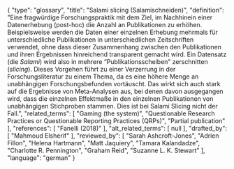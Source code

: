 {
    "type": "glossary",
    "title": "Salami slicing (Salamischneiden)",
    "definition": "Eine fragwürdige Forschungspraktik mit dem Ziel, im Nachhinein einer Datenerhebung (post-hoc) die Anzahl an Publikationen zu erhöhen. Beispielsweise werden die Daten einer einzelnen Erhebung mehrmals für unterschiedliche Publikationen in unterschiedlichen Zeitschriften verwendet, ohne dass dieser Zusammenhang zwischen den Publikationen und ihren Ergebnissen hinreichend transparent gemacht wird. Ein Datensatz (die *Salami*) wird also in mehrere “Publikationsscheiben” zerschnitten (*slicing*). Dieses Vorgehen führt zu einer Verzerrung in der Forschungsliteratur zu einem Thema, da es eine höhere Menge an unabhängigen Forschungsbefunden vortäuscht. Das wirkt sich auch stark auf die Ergebnisse von Meta-Analysen aus, bei denen davon ausgegangen wird, dass die einzelnen Effektmaße in den einzelnen Publikationen von unabhängigen Stichproben stammen. Dies ist bei Salami Slicing nicht der Fall.",
    "related_terms": [
        "Gaming (the system)",
        "Questionable Research Practices or Questionable Reporting Practices (QRPs)",
        "Partial publication"
    ],
    "references": [
        "Fanelli (2018)"
    ],
    "alt_related_terms": [
        null
    ],
    "drafted_by": [
        "Mahmoud Elsherif"
    ],
    "reviewed_by": [
        "Sarah Ashcroft-Jones",
        "Adrien Fillon",
        "Helena Hartmann",
        "Matt Jaquiery",
        "Tamara Kalandadze",
        "Charlotte R. Pennington",
        "Graham Reid",
        "Suzanne L. K. Stewart"
    ],
    "language": "german"
}